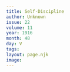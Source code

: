 ```yaml
---
title: Self-Discipline
author: Unknown
issue: 22
volume: 11
year: 1916
month: 48
day: V
tags:
layout: page.njk
image:
---
```

